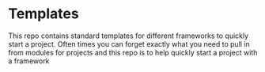 # Templates
This repo contains standard templates for different frameworks to quickly start a project. Often times you can forget exactly what 
you need to pull in from modules for projects and this repo is to help quickly start a project with a framework

